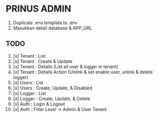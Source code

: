 # PRINUS ADMIN

1. Duplicate .env.template to .env
2. Masukkan detail database & APP_URL

## TODO

1. [x] Tenant : List
2. [x] Tenant : Create & Update
3. [x] Tenant : Details (List all user & logger in tenant)
4. [x] Tenant : Details Action (Unlink & set enable user, unlink & delete logger)
5. [x] Users : List
6. [x] Users : Create, Update, & Disabled
7. [x] Logger : List
8. [x] Logger : Create, Update, & Delete
9. [x] Auth : Login & Logout
10. [x] Auth : Filter Level -> Admin & User Tenant